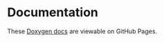 # Documentation

These [Doxygen docs](https://bxparks.github.io/AceUtils/html/) are
viewable on GitHub Pages.

